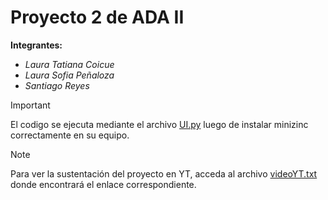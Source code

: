 # **Proyecto 2 de ADA II**

**Integrantes:**
- *Laura Tatiana Coicue*
- *Laura Sofia Peñaloza*
- *Santiago Reyes*

>[!IMPORTANT]
> El codigo se ejecuta mediante el archivo [UI.py](UI.py) luego de instalar minizinc correctamente en su equipo.

>[!NOTE]
>Para ver la sustentación del proyecto en YT, acceda al archivo [videoYT.txt](videoYT.txt) donde encontrará el enlace correspondiente.

